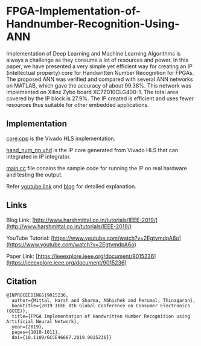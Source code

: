 # FPGA-Implementation-of-Handnumber-Recognition-Using-ANN
Implementation of Deep Learning and Machine Learning Algorithms is always a challenge as they consume a lot of resources and power. In this paper, we have presented a very simple yet efficient way for creating an IP (intellectual property) core for Handwritten Number Recognition for FPGAs. The proposed ANN was verified and compared with several ANN networks on MATLAB, which gave the accuracy of about 99.38%. This network was implemented on Xilinx Zybo board XC7Z010CLG400-1. The total area covered by the IP block is 27.9%. The IP created is efficient and uses fewer resources thus suitable for other embedded applications.

## Implementation

[core.cpp](core.cpp) is the Vivado HLS implementation.

[hand_num_nn.vhd](hand_num_nn.vhd) is the IP core generated from Vivado HLS that can integrated in IP integrator.

[main.cc](main.cc) file conains the sample code for running the IP on real hardware and testing the output.

Refer [youtube link](https://www.youtube.com/watch?v=2EgtvmdpA6o) and [blog](http://www.harshmittal.co.in/tutorials/IEEE-2019/) for detailed explanation.

## Links
Blog Link: [http://www.harshmittal.co.in/tutorials/IEEE-2019/](http://www.harshmittal.co.in/tutorials/IEEE-2019/)

YouTube Tutorial: [https://www.youtube.com/watch?v=2EgtvmdpA6o](https://www.youtube.com/watch?v=2EgtvmdpA6o)

Paper Link: [https://ieeexplore.ieee.org/document/9015236](https://ieeexplore.ieee.org/document/9015236)


## Citation
```
@INPROCEEDINGS{9015236,  
  author={Mittal, Harsh and Sharma, Abhishek and Perumal, Thinagaran},  
  booktitle={2019 IEEE 8th Global Conference on Consumer Electronics (GCCE)},   
  title={FPGA Implementation of Handwritten Number Recognition using Artificial Neural Network},   
  year={2019}, 
  pages={1010-1011}, 
  doi={10.1109/GCCE46687.2019.9015236}}
```
